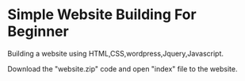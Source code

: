 
# Simple Website Building For Beginner


Building a website using HTML,CSS,wordpress,Jquery,Javascript.


Download the "website.zip" code and open "index" file to the website.
